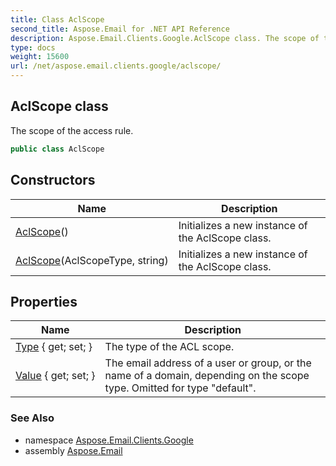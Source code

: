```yaml
---
title: Class AclScope
second_title: Aspose.Email for .NET API Reference
description: Aspose.Email.Clients.Google.AclScope class. The scope of the access rule
type: docs
weight: 15600
url: /net/aspose.email.clients.google/aclscope/
---
```

## AclScope class

The scope of the access rule.

```csharp
public class AclScope
```

## Constructors

| Name | Description |
| --- | --- |
| [AclScope](aclscope/#constructor)() | Initializes a new instance of the AclScope class. |
| [AclScope](aclscope/#constructor_1)(AclScopeType, string) | Initializes a new instance of the AclScope class. |

## Properties

| Name | Description |
| --- | --- |
| [Type](../../aspose.email.clients.google/aclscope/type/) { get; set; } | The type of the ACL scope. |
| [Value](../../aspose.email.clients.google/aclscope/value/) { get; set; } | The email address of a user or group, or the name of a domain, depending on the scope type. Omitted for type "default". |

### See Also

* namespace [Aspose.Email.Clients.Google](../../aspose.email.clients.google/)
* assembly [Aspose.Email](../../)


